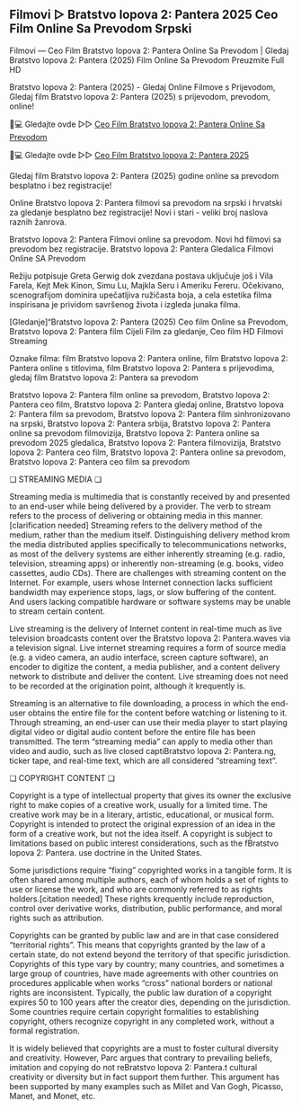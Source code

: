 ## Filmovi ▷ Bratstvo lopova 2: Pantera 2025 Ceo Film Online Sa Prevodom Srpski

Filmovi — Ceo Film Bratstvo lopova 2: Pantera Online Sa Prevodom | Gledaj Bratstvo lopova 2: Pantera (2025) Film Online Sa Prevodom Preuzmite Full HD

Bratstvo lopova 2: Pantera (2025) - Gledaj Online Filmove s Prijevodom, Gledaj film Bratstvo lopova 2: Pantera (2025) s prijevodom, prevodom, online!

📱💻 Gledajte ovde ▷▷ [Ceo Film Bratstvo lopova 2: Pantera Online Sa Prevodom](https://t.co/hrvm2baWRZ)

📱💻 Gledajte ovde ▷▷ [Ceo Film Bratstvo lopova 2: Pantera 2025](https://t.co/hrvm2baWRZ)

Gledaj film Bratstvo lopova 2: Pantera (2025) godine online sa prevodom besplatno i bez registracije!

Online Bratstvo lopova 2: Pantera filmovi sa prevodom na srpski i hrvatski za gledanje besplatno bez registracije! Novi i stari - veliki broj naslova raznih žanrova.

Bratstvo lopova 2: Pantera Filmovi online sa prevodom. Novi hd filmovi sa prevodom bez registracije. Bratstvo lopova 2: Pantera Gledalica Filmovi Online SA Prevodom

Režiju potpisuje Greta Gerwig dok zvezdana postava uključuje još i Vila Farela, Kejt Mek Kinon, Simu Lu, Majkla Seru i Ameriku Fereru. Očekivano, scenografijom dominira upečatljiva ružičasta boja, a cela estetika filma inspirisana je prividom savršenog života i izgleda junaka filma.

[Gledanje]“Bratstvo lopova 2: Pantera (2025) Ceo film Online sa Prevodom, Bratstvo lopova 2: Pantera film Cijeli Film za gledanje, Ceo film HD Filmovi Streaming

Oznake filma: film Bratstvo lopova 2: Pantera online, film Bratstvo lopova 2: Pantera online s titlovima, film Bratstvo lopova 2: Pantera s prijevodima, gledaj film Bratstvo lopova 2: Pantera sa prevodom

Bratstvo lopova 2: Pantera film online sa prevodom, Bratstvo lopova 2: Pantera ceo film, Bratstvo lopova 2: Pantera gledaj online, Bratstvo lopova 2: Pantera film sa prevodom, Bratstvo lopova 2: Pantera film sinhronizovano na srpski, Bratstvo lopova 2: Pantera srbija, Bratstvo lopova 2: Pantera online sa prevodom filmovizija, Bratstvo lopova 2: Pantera online sa prevodom 2025 gledalica, Bratstvo lopova 2: Pantera filmovizija, Bratstvo lopova 2: Pantera ceo film, Bratstvo lopova 2: Pantera online sa prevodom, Bratstvo lopova 2: Pantera ceo film sa prevodom

❏ STREAMING MEDIA ❏

Streaming media is multimedia that is constantly received by and presented to an end-user while being delivered by a provider. The verb to stream refers to the process of delivering or obtaining media in this manner.[clarification needed] Streaming refers to the delivery method of the medium, rather than the medium itself. Distinguishing delivery method krom the media distributed applies specifically to telecommunications networks, as most of the delivery systems are either inherently streaming (e.g. radio, television, streaming apps) or inherently non-streaming (e.g. books, video cassettes, audio CDs). There are challenges with streaming content on the Internet. For example, users whose Internet connection lacks sufficient bandwidth may experience stops, lags, or slow buffering of the content. And users lacking compatible hardware or software systems may be unable to stream certain content.

Live streaming is the delivery of Internet content in real-time much as live television broadcasts content over the Bratstvo lopova 2: Pantera.waves via a television signal. Live internet streaming requires a form of source media (e.g. a video camera, an audio interface, screen capture software), an encoder to digitize the content, a media publisher, and a content delivery network to distribute and deliver the content. Live streaming does not need to be recorded at the origination point, although it krequently is.

Streaming is an alternative to file downloading, a process in which the end-user obtains the entire file for the content before watching or listening to it. Through streaming, an end-user can use their media player to start playing digital video or digital audio content before the entire file has been transmitted. The term “streaming media” can apply to media other than video and audio, such as live closed captiBratstvo lopova 2: Pantera.ng, ticker tape, and real-time text, which are all considered “streaming text”.

❏ COPYRIGHT CONTENT ❏

Copyright is a type of intellectual property that gives its owner the exclusive right to make copies of a creative work, usually for a limited time. The creative work may be in a literary, artistic, educational, or musical form. Copyright is intended to protect the original expression of an idea in the form of a creative work, but not the idea itself. A copyright is subject to limitations based on public interest considerations, such as the fBratstvo lopova 2: Pantera. use doctrine in the United States.

Some jurisdictions require “fixing” copyrighted works in a tangible form. It is often shared among multiple authors, each of whom holds a set of rights to use or license the work, and who are commonly referred to as rights holders.[citation needed] These rights krequently include reproduction, control over derivative works, distribution, public performance, and moral rights such as attribution.

Copyrights can be granted by public law and are in that case considered “territorial rights”. This means that copyrights granted by the law of a certain state, do not extend beyond the territory of that specific jurisdiction. Copyrights of this type vary by country; many countries, and sometimes a large group of countries, have made agreements with other countries on procedures applicable when works “cross” national borders or national rights are inconsistent. Typically, the public law duration of a copyright expires 50 to 100 years after the creator dies, depending on the jurisdiction. Some countries require certain copyright formalities to establishing copyright, others recognize copyright in any completed work, without a formal registration.

It is widely believed that copyrights are a must to foster cultural diversity and creativity. However, Parc argues that contrary to prevailing beliefs, imitation and copying do not reBratstvo lopova 2: Pantera.t cultural creativity or diversity but in fact support them further. This argument has been supported by many examples such as Millet and Van Gogh, Picasso, Manet, and Monet, etc.
